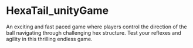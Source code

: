 # HexaTail_unityGame
 An exciting and fast paced game where players control the direction of the ball navigating through challenging hex structure. Test your reflexes and agility in this thrilling endless game.

